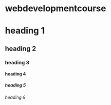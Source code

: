 # webdevelopmentcourse
# heading 1
## heading 2
### heading 3
#### heading 4
##### heading 5
###### heading 6
